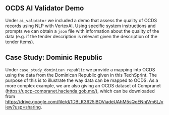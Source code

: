 
## OCDS AI Validator Demo

Under `ai_validator` we included a demo that assess the quality of OCDS records using NLP with VertexAI. Using specific system instructions and prompts we can obtain a `json` file with information about the quality of the data (e.g. if the tender description is relevant given the description of the tender items).

## Case Study: Dominic Republic

Under `case_study_dominican_republic` we provide a mapping into OCDS using the data from the Dominican Republic given in this TechSprint. The purpose of this is to illustrate the way data can be mapped to OCDS. As a more complex example, we are also giving an OCDS dataset of Compranet (https://upcp-compranet.hacienda.gob.mx/), which can be downloaded from https://drive.google.com/file/d/1DBLK3625lBOViadeUAhM5sQoENnjVm6L/view?usp=sharing.
